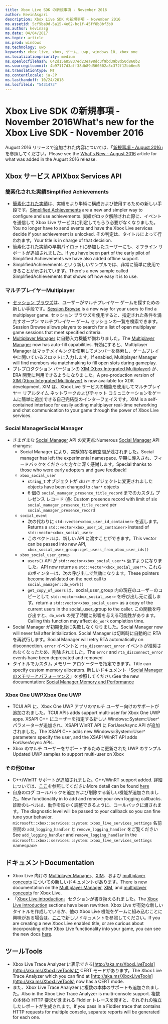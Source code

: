 ```yaml
---
title: Xbox Live SDK の新規事項 - November 2016
author: KevinAsgari
description: Xbox Live SDK の新規事項 - November 2016
ms.assetid: 5cf9ba9d-5a15-4e62-bc1f-45ff8b8bf3b0
ms.author: kevinasg
ms.date: 04/04/2017
ms.topic: article
ms.prod: windows
ms.technology: uwp
keywords: xbox live, xbox, ゲーム, uwp, windows 10, xbox one
ms.localizationpriority: medium
ms.openlocfilehash: 642d15a85837ed23ea98dc3f9bd39b8d50d860b2
ms.sourcegitcommit: 4b97117d3aff38db89d560502a3c372f12bb6ed5
ms.translationtype: MT
ms.contentlocale: ja-JP
ms.lasthandoff: 10/24/2018
ms.locfileid: "5431473"
---
```

# <a name="whats-new-for-the-xbox-live-sdk---november-2016"></a><span data-ttu-id="18a41-104">Xbox Live SDK の新規事項 - November 2016</span><span class="sxs-lookup"><span data-stu-id="18a41-104">What's new for the Xbox Live SDK - November 2016</span></span>

<span data-ttu-id="18a41-105">August 2016 リリースで追加された内容については、「[新規事項 - August 2016](1608-whats-new.md)」を参照してください。</span><span class="sxs-lookup"><span data-stu-id="18a41-105">Please see the [What's New - August 2016](1608-whats-new.md) article for what was added in the August 2016 release.</span></span>

## <a name="xbox-services-api"></a><span data-ttu-id="18a41-106">Xbox サービス API</span><span class="sxs-lookup"><span data-stu-id="18a41-106">Xbox Services API</span></span>

### <a name="simplified-achievements"></a><span data-ttu-id="18a41-107">簡素化された実績</span><span class="sxs-lookup"><span data-stu-id="18a41-107">Simplified Achievements</span></span>

* <span data-ttu-id="18a41-108">[簡素化された実績](../achievements-2017/simplified-achievements.md)は、実績をより単純に構成および使用するための新しい手段です。</span><span class="sxs-lookup"><span data-stu-id="18a41-108">[Simplified Achievements](../achievements-2017/simplified-achievements.md) are a new and simpler way to configure and use achievements.</span></span>  <span data-ttu-id="18a41-109">実績がロック解除された際に、イベントを送信して Xbox Live サービスに判定してもらう必要がなくなりました。</span><span class="sxs-lookup"><span data-stu-id="18a41-109">You no longer have to send events and have the Xbox Live services decide if your achievement is unlocked.</span></span>  <span data-ttu-id="18a41-110">その判定は、タイトルによって行われます。</span><span class="sxs-lookup"><span data-stu-id="18a41-110">Your title is in charge of that decision.</span></span>
* <span data-ttu-id="18a41-111">簡素化された実績の早期パイロットに参加したユーザーにも、オフライン サポートが追加されました。</span><span class="sxs-lookup"><span data-stu-id="18a41-111">If you have been part of the early pilot of Simplified Achievements we have also added offline support.</span></span>
* <span data-ttu-id="18a41-112">SimplifiedAchievements という新しいサンプルでは、非常に簡単に使用できることが示されています。</span><span class="sxs-lookup"><span data-stu-id="18a41-112">There's a new sample called SimplifiedAchievements that shows off how easy it is to use.</span></span>

### <a name="multiplayer"></a><span data-ttu-id="18a41-113">マルチプレイヤー</span><span class="sxs-lookup"><span data-stu-id="18a41-113">Multiplayer</span></span>

* <span data-ttu-id="18a41-114">[セッション ブラウズ](../multiplayer/session-browse.md)は、ユーザーがマルチプレイヤー ゲームを探すための新しい手段です。</span><span class="sxs-lookup"><span data-stu-id="18a41-114">[Session Browse](../multiplayer/session-browse.md) is a new way for your users to find a multiplayer game.</span></span>  <span data-ttu-id="18a41-115">セッション ブラウズを使用すると、指定された条件を満たすオープン マルチプレイヤー ゲーム セッションの一覧を検索できます。</span><span class="sxs-lookup"><span data-stu-id="18a41-115">Session Browse allows players to search for a list of open multiplayer game sessions that meet specified criteria.</span></span>
* <span data-ttu-id="18a41-116">[Multiplayer Manager](../multiplayer/multiplayer-manager.md) に自動入力機能が備わりました。</span><span class="sxs-lookup"><span data-stu-id="18a41-116">The [Multiplayer Manager](../multiplayer/multiplayer-manager.md) now has auto-fill capabilities.</span></span>  <span data-ttu-id="18a41-117">有効にすると、Multiplayer Manager はマッチメイキングを使用してメンバーを検索し、ゲームプレイ中に開いているスロットに入力します。</span><span class="sxs-lookup"><span data-stu-id="18a41-117">If enabled, Multiplayer Manager will find members via matchmaking to fill open slots during gameplay.</span></span>
* <span data-ttu-id="18a41-118">プレプロダクション バージョンの [XIM (Xbox Integrated Multiplayer)](../multiplayer/xbox-integrated-multiplayer.md) が、ERA 開発に利用できるようになりました。</span><span class="sxs-lookup"><span data-stu-id="18a41-118">A pre-production version of [XIM (Xbox Integrated Multiplayer)](../multiplayer/xbox-integrated-multiplayer.md) is now available for XDK development.</span></span>  <span data-ttu-id="18a41-119">XIM は、Xbox Live サービスの機能を使用してマルチプレイヤー リアルタイム ネットワークおよびチャット コミュニケーションをゲームに簡単に追加できる自己完結型のインターフェイスです。</span><span class="sxs-lookup"><span data-stu-id="18a41-119">XIM is a self-contained interface for easily adding multiplayer real-time networking and chat communication to your game through the power of Xbox Live services.</span></span>

### <a name="social-manager"></a><span data-ttu-id="18a41-120">Social Manager</span><span class="sxs-lookup"><span data-stu-id="18a41-120">Social Manager</span></span>

* <span data-ttu-id="18a41-121">さまざまな [Social Manager](../social-platform/intro-to-social-manager.md) API の変更点:</span><span class="sxs-lookup"><span data-stu-id="18a41-121">Numerous [Social Manager](../social-platform/intro-to-social-manager.md) API changes:</span></span>
    * <span data-ttu-id="18a41-122">Social Manager により、実験的な名前空間が残されました。</span><span class="sxs-lookup"><span data-stu-id="18a41-122">Social manager has left the experimental namespace.</span></span> <span data-ttu-id="18a41-123">早期に導入され、フィードバックをくださった方々に深く感謝します。</span><span class="sxs-lookup"><span data-stu-id="18a41-123">Special thanks to those who were early adopters and gave feedback!</span></span>
    * `xbox_social_user`
        * `string_t` <span data-ttu-id="18a41-124">オブジェクトが `char*` オブジェクトに変更されました</span><span class="sxs-lookup"><span data-stu-id="18a41-124">objects have been changed to `char*` objects</span></span>
        * <span data-ttu-id="18a41-125">6 個の `social_manager_presence_title_record` までのカスタム プレゼンス レコード (各: </span><span class="sxs-lookup"><span data-stu-id="18a41-125">Custom presence record with limit of six `social_manager_presence_title_record` per</span></span> `social_manager_presence_record`
    * `social_event`
        * <span data-ttu-id="18a41-126">次の代わりに `std::vector<xbox_user_id_container>` を返します。</span><span class="sxs-lookup"><span data-stu-id="18a41-126">Returns a `std::vector<xbox_user_id_container>` instead of</span></span> `std::vector<xbox_social_user>`
        * <span data-ttu-id="18a41-127">このベクトルは、新しい API に渡すことができます。</span><span class="sxs-lookup"><span data-stu-id="18a41-127">This vector can be passed into new API,</span></span> `xbox_social_user_group::get_users_from_xbox_user_ids()`
    * `xbox_social_user_group`
        * `users()` <span data-ttu-id="18a41-128">API が `std::vector<xbox_social_user*>` 返すようになりました。</span><span class="sxs-lookup"><span data-stu-id="18a41-128">API now returns a `std::vector<xbox_social_user*>`.</span></span> <span data-ttu-id="18a41-129">これらのポインターは、次の呼び出しで無効になります。</span><span class="sxs-lookup"><span data-stu-id="18a41-129">These pointers become invalidated on the next call to</span></span> `social_manager::do_work()`
        * `get_copy_of_users` <span data-ttu-id="18a41-130">は、social_user_group 内の現在のユーザーのコピーとして `std::vector<xbox_social_user>` を呼び出し元に返します。</span><span class="sxs-lookup"><span data-stu-id="18a41-130">return a `std::vector<xbox_social_user>` as a copy of the current users in the social_user_group to the caller.</span></span> <span data-ttu-id="18a41-131">この関数を呼び出すと、`do_work` の完了時間に影響を与える可能性があります。</span><span class="sxs-lookup"><span data-stu-id="18a41-131">Calling this function may affect `do_work` completion time.</span></span>
* <span data-ttu-id="18a41-132">Social Manager が初期化後に失敗しなくなりました。</span><span class="sxs-lookup"><span data-stu-id="18a41-132">Social Manager now will never fail after initialization.</span></span> <span data-ttu-id="18a41-133">Social Manager は切断時に自動的に RTA を再試行します。</span><span class="sxs-lookup"><span data-stu-id="18a41-133">Social Manager will retry RTA automatically on disconnection.</span></span> <span data-ttu-id="18a41-134">`error` イベントと `rta_disconnect_error` イベントが推奨されなくなったため、削除されました。</span><span class="sxs-lookup"><span data-stu-id="18a41-134">The `error` and `rta_disconnect_error` events have been deprecated and removed</span></span>
* <span data-ttu-id="18a41-135">タイトルでカスタム メモリー アロケーターを指定できます。</span><span class="sxs-lookup"><span data-stu-id="18a41-135">Title can specify custom memory allocators.</span></span> <span data-ttu-id="18a41-136">新しいドキュメント「[Social Manager のメモリーとパフォーマンス](../social-platform/social-manager-memory-and-performance-overview.md)」を参照してください</span><span class="sxs-lookup"><span data-stu-id="18a41-136">See the new documentation: [Social Manager Memory and Performance](../social-platform/social-manager-memory-and-performance-overview.md)</span></span>

### <a name="xbox-one-uwp"></a><span data-ttu-id="18a41-137">Xbox One UWP</span><span class="sxs-lookup"><span data-stu-id="18a41-137">Xbox One UWP</span></span>
* <span data-ttu-id="18a41-138">TCUI API に、Xbox One UWP アプリのマルチ ユーザー向けのサポートが追加されました。</span><span class="sxs-lookup"><span data-stu-id="18a41-138">TCUI APIs adds support multi-user for Xbox One UWP apps.</span></span>  <span data-ttu-id="18a41-139">XSAPI C++ にユーザーを指定する新しい Windows::System::User^ パラメーターが追加され、XSAPI WinRT API に ForUserAsync API が追加されました。</span><span class="sxs-lookup"><span data-stu-id="18a41-139">The XSAPI C++ adds new Windows::System::User^ parameters specify the user, and the XSAPI WinRT API adds ForUserAsync APIs.</span></span>
* <span data-ttu-id="18a41-140">Xbox のマルチ ユーザーをサポートするために更新された UWP のサンプル</span><span class="sxs-lookup"><span data-stu-id="18a41-140">Updated UWP samples to support multi-user on Xbox</span></span>

### <a name="other"></a><span data-ttu-id="18a41-141">その他</span><span class="sxs-lookup"><span data-stu-id="18a41-141">Other</span></span>

* <span data-ttu-id="18a41-142">C++/WinRT サポートが追加されました。</span><span class="sxs-lookup"><span data-stu-id="18a41-142">C++/WinRT support added.</span></span>   <span data-ttu-id="18a41-143">詳細については、[ここ](../introduction-to-xbox-live-apis.md)を参照してください</span><span class="sxs-lookup"><span data-stu-id="18a41-143">More detail can be found [here](../introduction-to-xbox-live-apis.md)</span></span>
* <span data-ttu-id="18a41-144">自身のログ コールバックを追加および削除する新しい機能が追加されました。</span><span class="sxs-lookup"><span data-stu-id="18a41-144">New functionality in to add and remove your own logging callbacks.</span></span>  <span data-ttu-id="18a41-145">診断のレベルは、動作を細かく調整できるように、コールバックに渡されます。</span><span class="sxs-lookup"><span data-stu-id="18a41-145">The diagnostic level will be passed to your callback so you can fine tune your behavior.</span></span>  <span data-ttu-id="18a41-146">`microsoft::xbox::services::system::xbox_live_services_settings` 名前空間の `add_logging_handler` と `remove_logging_handler` をご覧ください</span><span class="sxs-lookup"><span data-stu-id="18a41-146">See `add_logging_handler` and `remove_logging_handler` in the `microsoft::xbox::services::system::xbox_live_services_settings` namespace</span></span>

## <a name="documentation"></a><span data-ttu-id="18a41-147">ドキュメント</span><span class="sxs-lookup"><span data-stu-id="18a41-147">Documentation</span></span>
* <span data-ttu-id="18a41-148">Xbox Live 向けの [Multiplayer Manager](../multiplayer/multiplayer-manager.md)、[XIM](../multiplayer/xbox-integrated-multiplayer.md)、および [multiplayer concepts](../multiplayer/multiplayer-concepts.md) についての新しいドキュメントがあります。</span><span class="sxs-lookup"><span data-stu-id="18a41-148">There is new documentation on the [Multiplayer Manager](../multiplayer/multiplayer-manager.md), [XIM](../multiplayer/xbox-integrated-multiplayer.md), and [multiplayer concepts](../multiplayer/multiplayer-concepts.md) for Xbox Live.</span></span>
* <span data-ttu-id="18a41-149">「[Xbox Live introduction](../get-started-with-partner/get-started-with-xbox-live-partner.md)」セクションが書き換えられました。</span><span class="sxs-lookup"><span data-stu-id="18a41-149">The [Xbox Live introduction](../get-started-with-partner/get-started-with-xbox-live-partner.md) sections have been rewritten.</span></span>  <span data-ttu-id="18a41-150">Xbox Live が有効な新しいタイトルを作成しているか、他の Xbox Live 機能をゲームに組み込むことに興味がある場合は、[ここ](../get-started-with-partner/get-started-with-xbox-live-partner.md)で新しいドキュメントを参照してください。</span><span class="sxs-lookup"><span data-stu-id="18a41-150">If you are creating a new Xbox Live enabled title, or are curious about incorporating other Xbox Live functionality into your game, you can see the new docs [here](../get-started-with-partner/get-started-with-xbox-live-partner.md).</span></span>

## <a name="tools"></a><span data-ttu-id="18a41-151">ツール</span><span class="sxs-lookup"><span data-stu-id="18a41-151">Tools</span></span>
* <span data-ttu-id="18a41-152">Xbox Live Trace Analyzer に表示できる[http://aka.ms/XboxLiveTools](http://aka.ms/XboxLiveTools)に CERT モードがあります。</span><span class="sxs-lookup"><span data-stu-id="18a41-152">The Xbox Live Trace Analyzer which you can find at [http://aka.ms/XboxLiveTools](http://aka.ms/XboxLiveTools) now has a CERT mode.</span></span>  
* <span data-ttu-id="18a41-153">また、Xbox Live Trace Analyzer に複数の本体のサポートも追加されました。</span><span class="sxs-lookup"><span data-stu-id="18a41-153">Also in the Xbox Live Trace Analyzer is multi-console support.</span></span>  <span data-ttu-id="18a41-154">複数の本体の HTTP 要求が含まれる Fiddler トレースを渡すと、それぞれの独立したレポートが生成されます。</span><span class="sxs-lookup"><span data-stu-id="18a41-154">If you pass in a Fiddler trace that contains HTTP requests for multiple console, separate reports will be generated for each one.</span></span>
